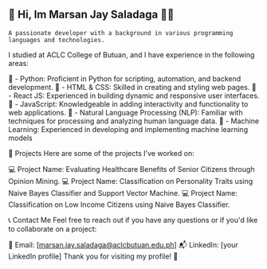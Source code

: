 ## 👋 Hi, Im Marsan Jay Saladaga 🍉🌼

    A passionate developer with a background in various programming languages and technologies. 
I studied at ACLC College of Butuan, and I have experience in the following areas:


  🔴 - Python: Proficient in Python for scripting, automation, and backend development.
  🔴 - HTML & CSS: Skilled in creating and styling web pages.
  🔴 - React JS: Experienced in building dynamic and responsive user interfaces.
  🔴 - JavaScript: Knowledgeable in adding interactivity and functionality to web applications.
  🔴 - Natural Language Processing (NLP): Familiar with techniques for processing and analyzing human language data.
  🔴 - Machine Learning: Experienced in developing and implementing machine learning models

💟  Projects
    Here are some of the projects I've worked on:

💻 Project Name: Evaluating Healthcare Benefits of Senior Citizens
              through Opinion Mining.
💻 Project Name: Classification on Personality Traits using Naive Bayes Classifier and Support Vector Machine.
💻 Project Name: Classification on Low Income Citizens using Naive Bayes Classifier.

📞 Contact Me
Feel free to reach out if you have any questions or if you'd like to collaborate on a project:

📧 Email: [marsan.jay.saladaga@aclcbutuan.edu.ph]
📬 LinkedIn: [your LinkedIn profile]
Thank you for visiting my profile! 🚀


